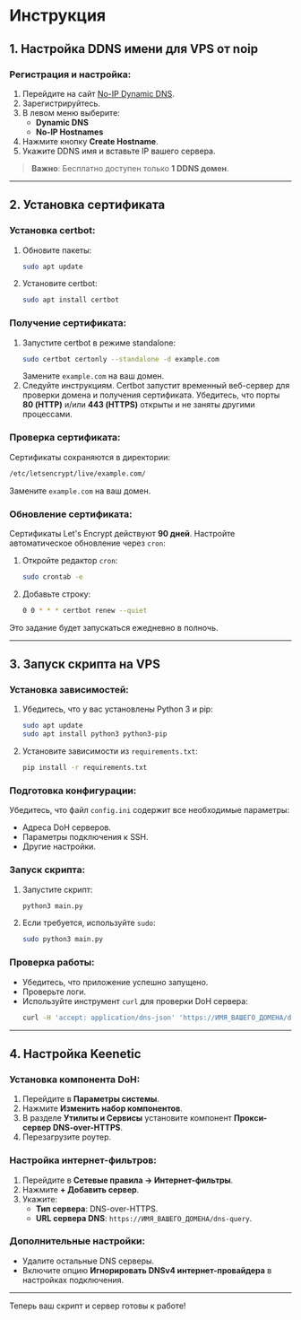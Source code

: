 # Инструкция

## 1. Настройка DDNS имени для VPS от noip

### Регистрация и настройка:
1. Перейдите на сайт [No-IP Dynamic DNS](https://my.noip.com/dynamic-dns).
2. Зарегистрируйтесь.
3. В левом меню выберите:
   - **Dynamic DNS**
   - **No-IP Hostnames**
4. Нажмите кнопку **Create Hostname**.
5. Укажите DDNS имя и вставьте IP вашего сервера.

> **Важно**: Бесплатно доступен только **1 DDNS домен**.

---

## 2. Установка сертификата

### Установка certbot:
1. Обновите пакеты:
   ```bash
   sudo apt update
   ```
2. Установите certbot:
   ```bash
   sudo apt install certbot
   ```

### Получение сертификата:
1. Запустите certbot в режиме standalone:
   ```bash
   sudo certbot certonly --standalone -d example.com
   ```
   Замените `example.com` на ваш домен.
2. Следуйте инструкциям. Certbot запустит временный веб-сервер для проверки домена и получения сертификата. Убедитесь, что порты **80 (HTTP)** и/или **443 (HTTPS)** открыты и не заняты другими процессами.

### Проверка сертификата:
Сертификаты сохраняются в директории:
```bash
/etc/letsencrypt/live/example.com/
```
Замените `example.com` на ваш домен.

### Обновление сертификата:
Сертификаты Let's Encrypt действуют **90 дней**. Настройте автоматическое обновление через `cron`:

1. Откройте редактор `cron`:
   ```bash
   sudo crontab -e
   ```
2. Добавьте строку:
   ```bash
   0 0 * * * certbot renew --quiet
   ```

Это задание будет запускаться ежедневно в полночь.

---

## 3. Запуск скрипта на VPS

### Установка зависимостей:
1. Убедитесь, что у вас установлены Python 3 и pip:
   ```bash
   sudo apt update
   sudo apt install python3 python3-pip
   ```
2. Установите зависимости из `requirements.txt`:
   ```bash
   pip install -r requirements.txt
   ```

### Подготовка конфигурации:
Убедитесь, что файл `config.ini` содержит все необходимые параметры:
- Адреса DoH серверов.
- Параметры подключения к SSH.
- Другие настройки.

### Запуск скрипта:
1. Запустите скрипт:
   ```bash
   python3 main.py
   ```
2. Если требуется, используйте `sudo`:
   ```bash
   sudo python3 main.py
   ```

### Проверка работы:
- Убедитесь, что приложение успешно запущено.
- Проверьте логи.
- Используйте инструмент `curl` для проверки DoH сервера:
   ```bash
   curl -H 'accept: application/dns-json' 'https://ИМЯ_ВАШЕГО_ДОМЕНА/dns-query?name=example.com&type=A'
   ```

---

## 4. Настройка Keenetic

### Установка компонента DoH:
1. Перейдите в **Параметры системы**.
2. Нажмите **Изменить набор компонентов**.
3. В разделе **Утилиты и Сервисы** установите компонент **Прокси-сервер DNS-over-HTTPS**.
4. Перезагрузите роутер.

### Настройка интернет-фильтров:
1. Перейдите в **Сетевые правила -> Интернет-фильтры**.
2. Нажмите **+ Добавить сервер**.
3. Укажите:
   - **Тип сервера**: DNS-over-HTTPS.
   - **URL сервера DNS**: `https://ИМЯ_ВАШЕГО_ДОМЕНА/dns-query`.

### Дополнительные настройки:
- Удалите остальные DNS серверы.
- Включите опцию **Игнорировать DNSv4 интернет-провайдера** в настройках подключения.

---

Теперь ваш скрипт и сервер готовы к работе!
